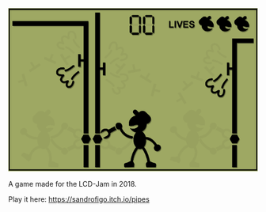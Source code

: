 <div align="center">
  <img src="https://github.com/FireFlame74/Pipes/blob/master/GitHub/export.gif"></img>
</div>




A game made for the LCD-Jam in 2018.

Play it here: https://sandrofigo.itch.io/pipes
